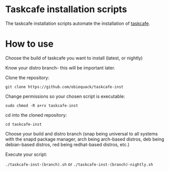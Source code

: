 # Taskcafe installation scripts
The taskcafe installation scripts automate the installation of [taskcafe](https://www.github.com/JordanKnott/taskcafe).

# How to use
Choose the build of taskcafe you want to install (latest, or nightly)

Know your distro branch- this will be important later.

Clone the repository:

`git clone https://github.com/obiequack/taskcafe-inst`

Change permissions so your chosen script is executable:

`sudo chmod -R a+rx taskcafe-inst`

cd into the cloned repository:

`cd taskcafe-inst`

Choose your build and distro branch (snap being universal to all systems with the snapd package manager, arch being arch-based distros, deb being debian-based distros, red being redhat-based distros, etc.)

Execute your script:

`./taskcafe-inst-(branch).sh` or `./taskcafe-inst-(branch)-nightly.sh`
